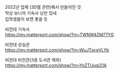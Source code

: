 2022년 업체 (3D캠 관련)해서 만들어진 것  
막상 보니까 기숙사 낭만 있네  
입학생들이 보면 좋을 듯  
  
비전대 기숙사  
https://my.matterport.com/show/?m=TWNW4ZM77YG  
  
비전대 성실관  
https://my.matterport.com/show/?m=WuJTxcgVLYb  
  
비전대 비전관(3층 도서관 제외)  
https://my.matterport.com/show/?m=YnZTUugj21A  
  
